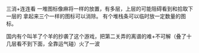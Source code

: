 三消+连连看
一堆图标像麻将一样的放置，有多层，上层的可能阻碍看到和拾取下一层的
拿起来三个一样的图标可以消除。
有个堆栈条可以临时放一定数量的图标。


国内有个叫羊了个羊的抄袭了这个游戏，把第二关弄的离谱的难+不可解（叠了十几层看不到下面，全靠运气碰）火了一波